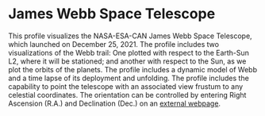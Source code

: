 # James Webb Space Telescope
This profile visualizes the NASA-ESA-CAN James Webb Space Telescope, which launched on December 25, 2021. The profile includes two visualizations of the Webb trail: One plotted with respect to the Earth-Sun L2, where it will be stationed; and another with respect to the Sun, as we plot the orbits of the planets. The profile includes a dynamic model of Webb and a time lapse of its deployment and unfolding. The profile includes the capability to point the telescope with an associated view frustum to any celestial coordinates. The orientation can be controlled by entering Right Ascension (R.A.) and Declination (Dec.) on an [external webpage](http://ui.openspaceproject.com/jwst_scripts).
